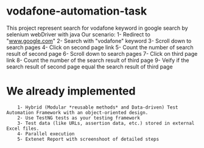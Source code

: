 # vodafone-automation-task
This project represent search for vodafone keyword in google search by selenium webDriver with java
Our scenario:
1- Redirect to "www.google.com"
2- Search with "vodafone" keyword
3- Scroll down to search pages
4- Click on second page link
5- Count the number of search result of second page 
6- Scroll down to search pages
7- Click on third page link
8- Count the number of the search result of third page
9- Veify if the search result of second page equal the search result of third page 

# We already implemented 
        1- Hybrid (Modular *reusable methods* and Data-driven) Test Automation Framework with an object-oriented design.
        2- Use TestNG tests as your testing framework 
        3- Test data (like URLs, assertion data, etc.) stored in external Excel files.
        4- Parallel execution
        5- Extenet Report with screenshoot of detailed steps
